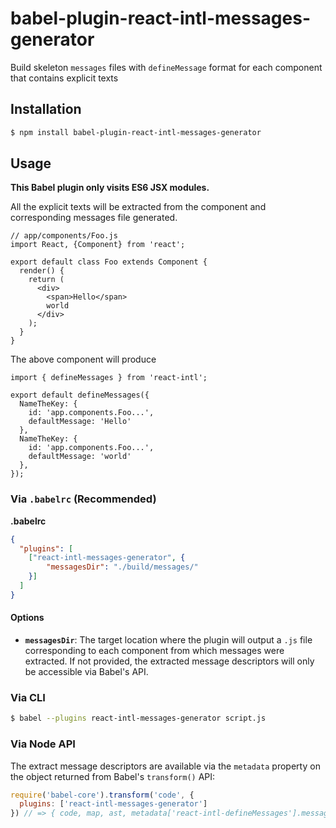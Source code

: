# babel-plugin-react-intl-messages-generator
Build skeleton `messages` files with `defineMessage` format for each component that contains explicit texts

## Installation

```sh
$ npm install babel-plugin-react-intl-messages-generator
```

## Usage

**This Babel plugin only visits ES6 JSX modules.**

All the explicit texts will be extracted from the component and corresponding messages file generated.

```
// app/components/Foo.js
import React, {Component} from 'react';

export default class Foo extends Component {
  render() {
    return (
      <div>
        <span>Hello</span>
        world
      </div>
    );
  }
}
```

The above component will produce

```
import { defineMessages } from 'react-intl';

export default defineMessages({
  NameTheKey: {
    id: 'app.components.Foo...',
    defaultMessage: 'Hello'
  },
  NameTheKey: {
    id: 'app.components.Foo...',
    defaultMessage: 'world'
  },
});

```

### Via `.babelrc` (Recommended)

**.babelrc**

```json
{
  "plugins": [
    ["react-intl-messages-generator", {
        "messagesDir": "./build/messages/"
    }]
  ]
}
```

#### Options

- **`messagesDir`**: The target location where the plugin will output a `.js` file corresponding to each component from which messages were extracted. If not provided, the extracted message descriptors will only be accessible via Babel's API.


### Via CLI

```sh
$ babel --plugins react-intl-messages-generator script.js
```

### Via Node API

The extract message descriptors are available via the `metadata` property on the object returned from Babel's `transform()` API:

```javascript
require('babel-core').transform('code', {
  plugins: ['react-intl-messages-generator']
}) // => { code, map, ast, metadata['react-intl-defineMessages'].messages };
```
